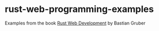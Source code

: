 # rust-web-programming-examples
Examples from the book <ins>Rust Web Development</ins> by Bastian Gruber
